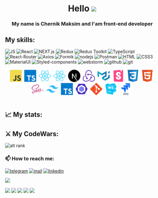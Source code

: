 <h1 align="center">Hello 
<img src="https://github.com/blackcater/blackcater/raw/main/images/Hi.gif" height="32"/></h1>
<h3 align="center">My name is Chernik Maksim and I'am front-end developer</h3>

##  My skills:

<div align="left">
<img alt="JS" src="https://img.shields.io/badge/JavaScript-F7DF1E?style=for-the-badge&logo=javascript&logoColor=black">
<img alt="React" src="https://img.shields.io/badge/react-%2320232a.svg?style=for-the-badge&logo=react&logoColor=%2361DAFB">
<img alt="NEXT.js" src="https://img.shields.io/badge/next-%2320232a.svg?style=for-the-badge&logo=next&logoColor=%2361DAFB">
<img alt="Redux" src="https://img.shields.io/badge/Redux-593D88?style=for-the-badge&logo=redux&logoColor=white">
<img alt="Redux Toolkit" src="https://img.shields.io/badge/Redux Toolkit-593D88?style=for-the-badge&logo=redux&logoColor=white">
<img alt="TypeScript" src="https://img.shields.io/badge/TypeScript-007ACC?style=for-the-badge&logo=typescript&logoColor=white"> 
<img alt="React-Router" src="https://img.shields.io/badge/React Router-f44250?style=for-the-badge&logo=react-router&logoColor=black"/>
<img alt="Axios" src="https://img.shields.io/badge/Axios-000000?style=for-the-badge&logo=axios&logoColor=white"/>
<img alt="Formik" src="https://img.shields.io/badge/Formik/Yup-black?style=for-the-badge&logo=formik&logoColor=white">
<img alt="nodejs" src="https://img.shields.io/badge/node.js-6DA55F?style=for-the-badge&logo=node.js&logoColor=white"/>
<img alt="Postman" src="https://img.shields.io/badge/Postman-FF6C37?style=for-the-badge&logo=postman&logoColor=white"/>
<img src="https://img.shields.io/badge/HTML5-E34F26?style=for-the-badge&logo=html5&logoColor=white" alt="HTML">
<img alt="CSS3" src="https://img.shields.io/badge/CSS3-1572B6?style=for-the-badge&logo=css3&logoColor=white">
<img alt="MaterialUI" src="https://img.shields.io/badge/MUI-%230081CB.svg?style=for-the-badge&logo=mui&logoColor=white">
<img alt="Styled-components" src="https://img.shields.io/badge/styled components-c71585?style=for-the-badge&logo=styled-components&logoColor=palevioletred">
<img alt="webstorm" src="https://img.shields.io/badge/webstorm-143?style=for-the-badge&logo=webstorm&logoColor=white&color=black">
<img alt="github" src="https://img.shields.io/badge/github-%23121011.svg?style=for-the-badge&logo=github&logoColor=white">
<img alt="git" src="https://img.shields.io/badge/git-%23F05033.svg?style=for-the-badge&logo=git&logoColor=white">
</div>
<br/>

<div align="center">
    <a href="https://ru.wikipedia.org/wiki/JavaScript" target="_blank">
        <img src="https://github.com/devicons/devicon/blob/master/icons/javascript/javascript-original.svg"
             title="JavaScript" alt="JavaScript"
             width="40" height="40"/></a>&nbsp;
    <img src="https://github.com/devicons/devicon/blob/master/icons/typescript/typescript-original.svg"
             title="TypeScript" alt="TypeScript"
             width="40" height="40"/></a>&nbsp;
    <a href="https://reactjs.org/" target="_blank">
        <img src="https://github.com/devicons/devicon/blob/master/icons/react/react-original.svg"
             title="React" alt="React"
             width="40" height="40"/></a>&nbsp;
   <a href="https://reactjs.org/" target="_blank">
        <img src="https://github.com/devicons/devicon/blob/master/icons/react/react-original.svg"
             title="React" alt="React"
             width="40" height="40"/></a>&nbsp;
    <a href="https://nextjs.org/" target="_blank">
        <img src="https://github.com/devicons/devicon/blob/master/icons/nextjs/nextjs-original.svg"
             title="NextJS" alt="NextJS "
             width="40" height="40"/></a>&nbsp; 
    <a href="https://redux.js.org/" target="_blank">
        <img src="https://github.com/devicons/devicon/blob/master/icons/redux/redux-original.svg"
             title="Redux" alt="Redux "
             width="40" height="40"/></a>&nbsp;
<!--     <a href="https://angular.io/" target="_blank">
        <img src="https://github.com/devicons/devicon/blob/master/icons/angularjs/angularjs-original.svg"
             title="Angular" alt="Angular "
             width="40" height="40"/></a>&nbsp;          -->
    <a href="https://mui.com/" target="_blank">
        <img src="https://github.com/devicons/devicon/blob/master/icons/materialui/materialui-original.svg"
             title="Material UI" alt="Material UI"
             width="40" height="40"/></a>&nbsp;
    <a href="https://storybook.js.org/" target="_blank">
        <img src="https://github.com/devicons/devicon/blob/master/icons/storybook/storybook-original.svg"
             title="Story book" alt="Story book"
             width="40" height="40"/></a>&nbsp;
    <a href="https://en.wikipedia.org/wiki/CSS" target="_blank">
        <img src="https://github.com/devicons/devicon/blob/master/icons/css3/css3-original.svg"
             title="CSS3" alt="CSS"
             width="40" height="40"/></a>&nbsp;
    <a href="https://en.wikipedia.org/wiki/HTML" target="_blank">
        <img src="https://github.com/devicons/devicon/blob/master/icons/html5/html5-original.svg"
             title="HTML5" alt="HTML"
             width="40" height="40"/></a>&nbsp;
    <a href="https://sass-lang.com/" target="_blank">
        <img src="https://github.com/devicons/devicon/blob/master/icons/sass/sass-original.svg"
             title="SASS" alt="SASS"
             width="40" height="40"/></a>&nbsp;     
     <a href="https://tailwindcss.com/" target="_blank">
        <img src="https://github.com/devicons/devicon/blob/master/icons/tailwindcss/tailwindcss-plain.svg"
             title="TailwindCSS" alt="TailwindCSS"
             width="40" height="40"/></a>&nbsp; 
        <img src="https://github.com/devicons/devicon/blob/master/icons/typescript/typescript-original.svg"
             title="TypeScript" alt="TypeScript"
             width="40" height="40"/></a>&nbsp;
    <a href="https://eslint.org/" target="_blank">
        <img src="https://github.com/devicons/devicon/blob/master/icons/eslint/eslint-original.svg"
             title="Eslint" alt="Eslint "
             width="40" height="40"/></a>&nbsp;  
<!--     <a href="https://socket.io/" target="_blank">
        <img src="https://github.com/devicons/devicon/blob/master/icons/socketio/socketio-original.svg"
             title="Socket.io" alt="Socket.io "
             width="40" height="40"/></a>&nbsp;   -->
    <a href="https://git-scm.com/" target="_blank">
        <img src="https://github.com/devicons/devicon/blob/master/icons/git/git-original.svg"
             title="Git" alt="Git"
             width="40" height="40"/></a>&nbsp;
<!--     <a href="https://en.wikipedia.org/wiki/Adobe_Photoshop" target="_blank">
        <img src="https://github.com/devicons/devicon/blob/master/icons/photoshop/photoshop-line.svg"
             title="Photoshop" alt="Photoshop"
             width="40" height="40"/></a>&nbsp; -->
    <a href="https://www.jetbrains.com/webstorm/" target="_blank">
    <img src="https://github.com/devicons/devicon/blob/master/icons/webstorm/webstorm-plain.svg"
         title="WebStorm" alt="WebStorm"
         width="40" height="40"/></a>&nbsp;
    <a href="https://www.atlassian.com/ru/software/jira" target="_blank">
    <img src="https://github.com/devicons/devicon/blob/master/icons/jira/jira-original-wordmark.svg"
         title="Jira" alt="Jira"
         width="40" height="40"/></a>&nbsp;
</div>

<br/>

## 📈 My stats: ##

<!-- <img style="height: 200px" alt="stats" src="https://github-readme-stats.vercel.app/api?username=Srh-Yakovenko-ua&show_icons=true&theme=dracula"/> 
<img style="height: 200px" alt="stats1" src="https://github-readme-stats.vercel.app/api/top-langs/?username=Srh-Yakovenko-ua&layout=compact&theme=dracula"/> -->

## ⚔️ My CodeWars: ## 

![alt rank](https://www.codewars.com/users/Chernik1991/badges/large)

### 📫 How to reach me: ###

[<img src="https://img.shields.io/badge/Telegram-2CA5E0?style=for-the-badge&logo=telegram&logoColor=white" alt='telegram'/>](https://t.me/maks5059585)
[<img src='https://img.shields.io/badge/Gmail-D14836?style=for-the-badge&logo=gmail&logoColor=white' alt='mail'/>](mailto:chernik5059585@gmail.com)
[<img alt="linkedin" src="https://img.shields.io/badge/LinkedIn-0077B5?style=for-the-badge&logo=linkedin&logoColor=white" />](https://www.linkedin.com/in/maksim-chernik-8751a4229/)

![](https://github-readme-streak-stats.herokuapp.com/?user=Chernik1991)

![](https://github-profile-summary-cards.vercel.app/api/cards/profile-details?username=Chernik1991&theme=solarized_dark)
![](https://github-profile-summary-cards.vercel.app/api/cards/most-commit-language?username=Chernik1991&theme=solarized_dark)
![](https://github-profile-summary-cards.vercel.app/api/cards/repos-per-language?username=Chernik1991&theme=solarized_dark)
![](https://github-profile-summary-cards.vercel.app/api/cards/stats?username=Chernik1991&theme=solarized_dark)
![](https://github-profile-summary-cards.vercel.app/api/cards/productive-time?username=Chernik1991&theme=solarized_dark)

